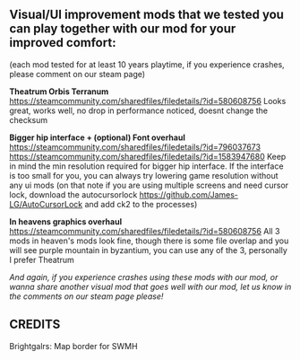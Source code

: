 

## Visual/UI improvement mods that we tested you can play together with our mod for your improved comfort:

(each mod tested for at least 10 years playtime, if you experience crashes, please comment on our steam page)

**Theatrum Orbis Terranum**
https://steamcommunity.com/sharedfiles/filedetails/?id=580608756
Looks great, works well, no drop in performance noticed, doesnt change the checksum

**Bigger hip interface + (optional) Font overhaul** https://steamcommunity.com/sharedfiles/filedetails/?id=796037673 https://steamcommunity.com/sharedfiles/filedetails/?id=1583947680
Keep in mind the min resolution required for bigger hip interface. If the interface is too small for you, you can always try lowering game resolution without any ui mods
(on that note if you are using multiple screens and need cursor lock, download the autocursorlock https://github.com/James-LG/AutoCursorLock and add ck2 to the processes)

**In heavens graphics overhaul**
https://steamcommunity.com/sharedfiles/filedetails/?id=580608756
All 3 mods in heaven's mods look fine, though there is some file overlap and you will see purple mountain in byzantium, you can use any of the 3, personally I prefer Theatrum

*And again, if you experience crashes using these mods with our mod, or wanna share another visual mod that goes well with our mod, let us know in the comments on our steam page please!*

## CREDITS

Brightgalrs: Map border for SWMH
